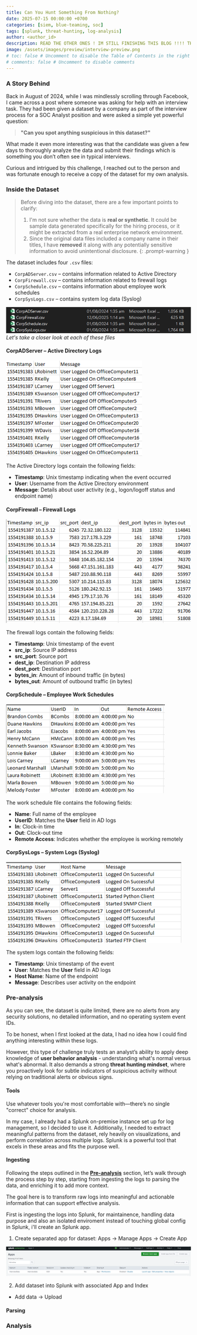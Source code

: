 ```yaml
---
title: Can You Hunt Something From Nothing?
date: 2025-07-15 00:00:00 +0700
categories: [siem, blue-teaming, soc]
tags: [splunk, threat-hunting, log-analysis]    
author: <author_id>   
description: READ THE OTHER ONES ! IM STILL FINISHING THIS BLOG !!!! THANKS
image: /assets/images/preview/interview-preview.png
# toc: false # Uncomment to disable the Table of Contents in the right panel
# comments: false # Uncomment to disable comments
---
```


### A Story Behind

Back in August of 2024, while I was mindlessly scrolling through Facebook, I came across a post where someone was asking for help with an interview task. They had been given a dataset by a company as part of the interview process for a SOC Analyst position and were asked a simple yet powerful question:

> **"Can you spot anything suspicious in this dataset?"**

What made it even more interesting was that the candidate was given a few days to thoroughly analyze the data and submit their findings which is something you don’t often see in typical interviews.

Curious and intrigued by this challenge, I reached out to the person and was fortunate enough to receive a copy of the dataset for my own analysis.

### Inside the Dataset

> Before diving into the dataset, there are a few important points to clarify:
> 
> 1. I'm not sure whether the data is **real or synthetic**. It could be sample data generated specifically for the hiring process, or it might be extracted from a real enterprise network environment.
> 2. Since the original data files included a company name in their titles, I have **removed** it along with any potentially sensitive information to avoid unintentional disclosure.
{: .prompt-warning }

The dataset includes four `.csv` files:

- `CorpADServer.csv` – contains information related to Active Directory
- `CorpFirewall.csv` – contains information related to firewall logs
- `CorpSchedule.csv` – contains information about employee work schedules
- `CorpSysLogs.csv`  – contains system log data (Syslog)

![pic1](assets/images/interview-data/pic1.png)
_Let's take a closer look at each of these files_

#### CorpADServer – Active Directory Logs

![pic2](assets/images/interview-data/pic2.png)

The Active Directory logs contain the following fields:

- **Timestamp**: Unix timestamp indicating when the event occurred  
- **User**: Username from the Active Directory environment  
- **Message**: Details about user activity (e.g., logon/logoff status and endpoint name)

#### CorpFirewall – Firewall Logs

![pic3](assets/images/interview-data/pic3.png)

The firewall logs contain the following fields:

- **Timestamp**: Unix timestamp of the event  
- **src_ip**: Source IP address  
- **src_port**: Source port  
- **dest_ip**: Destination IP address  
- **dest_port**: Destination port  
- **bytes_in**: Amount of inbound traffic (in bytes)  
- **bytes_out**: Amount of outbound traffic (in bytes)

#### CorpSchedule – Employee Work Schedules

![pic4](assets/images/interview-data/pic4.png)

The work schedule file contains the following fields:

- **Name**: Full name of the employee  
- **UserID**: Matches the **User** field in AD logs  
- **In**: Clock-in time  
- **Out**: Clock-out time  
- **Remote Access**: Indicates whether the employee is working remotely

#### CorpSysLogs – System Logs (Syslog)

![pic5](assets/images/interview-data/pic5.png)

The system logs contain the following fields:

- **Timestamp**: Unix timestamp of the event  
- **User**: Matches the **User** field in AD logs  
- **Host Name**: Name of the endpoint  
- **Message**: Describes user activity on the endpoint

### Pre-analysis

As you can see, the dataset is quite limited, there are no alerts from any security solutions, no detailed information, and no operating system event IDs.

To be honest, when I first looked at the data, I had no idea how I could find anything interesting within these logs.

However, this type of challenge truly tests an analyst’s ability to apply deep knowledge of **user behavior analysis** - understanding what's normal versus what's abnormal. It also demands a strong **threat hunting mindset**, where you proactively look for subtle indicators of suspicious activity without relying on traditional alerts or obvious signs.

#### Tools 

Use whatever tools you're most comfortable with—there’s no single "correct" choice for analysis.

In my case, I already had a Splunk on-premise instance set up for log management, so I decided to use it. Additionally, I needed to extract meaningful patterns from the dataset, rely heavily on visualizations, and perform correlation across multiple logs. Splunk is a powerful tool that excels in these areas and fits the purpose well.

#### Ingesting

Following the steps outlined in the [**Pre-analysis**](https://phamthanhsang-cs.site/posts/INTERVIEW-DATA/#pre-analysis) section, let’s walk through the process step by step, starting from ingesting the logs to parsing the data, and enriching it to add more context. 

The goal here is to transform raw logs into meaningful and actionable information that can support effective analysis.

First is ingesting the logs into Splunk, for maintainence, handling data purpose and also an isolated enviroment instead of touching global config in Splunk, i'll create an Splunk app.

1. Create separated app for dataset: Apps -> Manage Apps -> Create App

![pic6](assets/images/interview-data/pic6.png)

2. Add dataset into Splunk with associated App and Index
  - Add data -> Upload


#### Parsing

### Analysis
